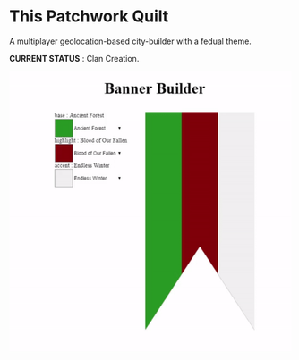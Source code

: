 # This Patchwork Quilt

A multiplayer geolocation-based city-builder with a fedual theme.

**CURRENT STATUS** : Clan Creation.


![Version #1 of Banner-Creation](https://raw.githubusercontent.com/pookage/this-patchwork-quilt/master/screenshots/banner-demo.gif)